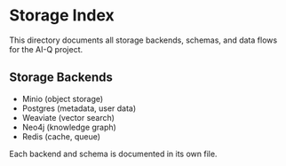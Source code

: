 # Storage Index

This directory documents all storage backends, schemas, and data flows for the AI-Q project.

## Storage Backends
- Minio (object storage)
- Postgres (metadata, user data)
- Weaviate (vector search)
- Neo4j (knowledge graph)
- Redis (cache, queue)

Each backend and schema is documented in its own file. 